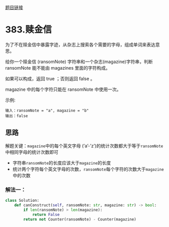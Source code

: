 [题目链接](xxx)
# 383.赎金信

为了不在赎金信中暴露字迹，从杂志上搜索各个需要的字母，组成单词来表达意思。

给你一个赎金信 (ransomNote) 字符串和一个杂志(magazine)字符串，判断 ransomNote 能不能由 magazines 里面的字符构成。

如果可以构成，返回 true ；否则返回 false 。

magazine 中的每个字符只能在 ransomNote 中使用一次。

示例:
```
输入：ransomNote = "a", magazine = "b"
输出：false
```


## 思路
解题关键：`magazine`中的每个英文字母 (’a’-’z’)的统计次数都大于等于`ransomNote`中相同字母的统计次数即可

* 字符串`ransomNote`的长度应该大于`magazine`的长度
* 统计两个字符每个英文字母的次数，`ransomNote`每个字符的次数大于`magazine`中的次数


### 解法一：

```python
class Solution:
    def canConstruct(self, ransomNote: str, magazine: str) -> bool:
        if len(ransomNote) > len(magazine):
            return False
        return not Counter(ransomNote) - Counter(magazine)
```

